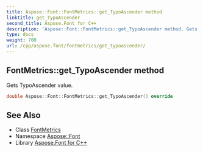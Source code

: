 ```yaml
---
title: Aspose::Font::FontMetrics::get_TypoAscender method
linktitle: get_TypoAscender
second_title: Aspose.Font for C++
description: 'Aspose::Font::FontMetrics::get_TypoAscender method. Gets TypoAscender value in C++.'
type: docs
weight: 700
url: /cpp/aspose.font/fontmetrics/get_typoascender/
---
```

## FontMetrics::get_TypoAscender method


Gets TypoAscender value.

```cpp
double Aspose::Font::FontMetrics::get_TypoAscender() override
```

## See Also

* Class [FontMetrics](../)
* Namespace [Aspose::Font](../../)
* Library [Aspose.Font for C++](../../../)
